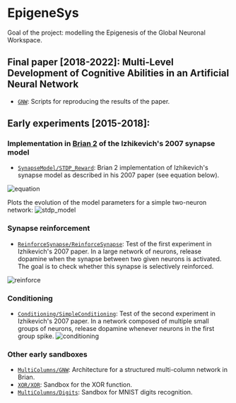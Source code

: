 # EpigeneSys

Goal of the project: modelling the Epigenesis of the Global Neuronal Workspace.

## Final paper [2018-2022]: Multi-Level Development of Cognitive Abilities in an Artificial Neural Network
* [```GNW```](https://github.com/ppsp-team/EpigeneSys/tree/master/GNW): Scripts for reproducing the results of the paper.

## Early experiments [2015-2018]:

### Implementation in [Brian 2](https://brian2.readthedocs.io/) of the Izhikevich's 2007 synapse model
* [```SynapseModel/STDP_Reward```](https://github.com/ppsp-team/EpigeneSys/blob/master/SynapseModel/STDP_Reward.ipynb): Brian 2 implementation of Izhikevich's synapse model as described in his 2007 paper (see equation below).

![equation](SynapseModel/equation.png)

Plots the evolution of the model parameters for a simple two-neuron network:
![stdp_model](SynapseModel/stdp_model.png)

### Synapse reinforcement
* [```ReinforceSynapse/ReinforceSynapse```](https://github.com/ppsp-team/EpigeneSys/blob/master/ReinforceSynapse/ReinforceSynapse.ipynb): Test of the first experiment in Izhikevich's 2007 paper. In a large network of neurons, release dopamine when the synapse between two given neurons is activated. The goal is to check whether this synapse is selectively reinforced.

![reinforce](ReinforceSynapse/reinforce.png)

### Conditioning
* [```Conditioning/SimpleConditioning```](https://github.com/ppsp-team/EpigeneSys/blob/master/Conditioning/SimpleConditioning.ipynb): Test of the second experiment in Izhikevich's 2007 paper. In a network composed of multiple small groups of neurons, release dopamine whenever neurons in the first group spike.
![conditioning](Conditioning/conditioning.png)

### Other early sandboxes
* [```MultiColumns/GNW```](https://github.com/ppsp-team/EpigeneSys/blob/master/MultiColumns/GNW.ipynb): Architecture for a structured multi-column network in Brian.
* [```XOR/XOR```](https://github.com/ppsp-team/EpigeneSys/tree/master/XOR): Sandbox for the XOR function.
* [```MultiColumns/Digits```](https://github.com/ppsp-team/EpigeneSys/blob/master/MultiColumns/Digits.ipynb): Sandbox for MNIST digits recognition.
